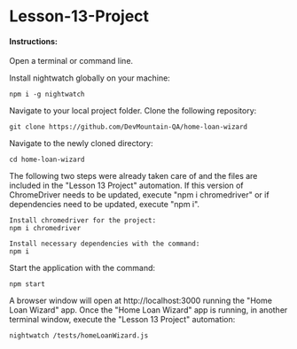 # Lesson-13-Project

#### Instructions:

Open a terminal or command line.

Install nightwatch globally on your machine:
```
npm i -g nightwatch
```

Navigate to your local project folder.
Clone the following repository: 
```
git clone https://github.com/DevMountain-QA/home-loan-wizard
```
Navigate to the newly cloned directory:
```
cd home-loan-wizard
```
The following two steps were already taken care of and the files are included in the "Lesson 13 Project" automation. If this version of ChromeDriver needs to be updated, execute "npm i chromedriver" or if dependencies need to be updated, execute "npm i".
```
Install chromedriver for the project:
npm i chromedriver

Install necessary dependencies with the command:
npm i
```
Start the application with the command:
```
npm start
```
A browser window will open at http://localhost:3000 running the "Home Loan Wizard" app. Once the "Home Loan Wizard" app is running, in another terminal window, execute the "Lesson 13 Project" automation:
```
nightwatch /tests/homeLoanWizard.js
```
